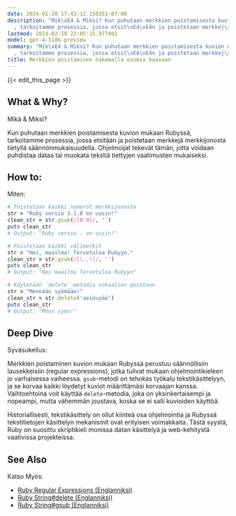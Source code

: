 ```yaml
---
date: 2024-01-20 17:43:12.150351-07:00
description: "Mik\xE4 & Miksi? Kun puhutaan merkkien poistamisesta kuvion mukaan Rubyss\xE4\
  , tarkoitamme prosessia, jossa etsit\xE4\xE4n ja poistetaan merkkej\xE4 merkkijonosta\u2026"
lastmod: 2024-02-19 22:05:15.977401
model: gpt-4-1106-preview
summary: "Mik\xE4 & Miksi? Kun puhutaan merkkien poistamisesta kuvion mukaan Rubyss\xE4\
  , tarkoitamme prosessia, jossa etsit\xE4\xE4n ja poistetaan merkkej\xE4 merkkijonosta\u2026"
title: Merkkien poistaminen hakemalla osumia kaavaan
---
```


{{< edit_this_page >}}

## What & Why? 
Mikä & Miksi?

Kun puhutaan merkkien poistamisesta kuvion mukaan Rubyssä, tarkoitamme prosessia, jossa etsitään ja poistetaan merkkejä merkkijonosta tietyllä säännönmukaisuudella. Ohjelmoijat tekevät tämän, jotta voidaan puhdistaa dataa tai muokata tekstiä tiettyjen vaatimusten mukaiseksi.

## How to:
Miten:

```Ruby
# Poistetaan kaikki numerot merkkijonosta
str = "Ruby versio 3.1.0 on uusin!"
clean_str = str.gsub(/[0-9]/, '')
puts clean_str
# Output: "Ruby versio . on uusin!"

# Poistetaan kaikki välimerkit
str = "Hei, maailma! Tervetuloa Rubyyn."
clean_str = str.gsub(/[\.,!]/, '')
puts clean_str
# Output: "Hei maailma Tervetuloa Rubyyn"

# Käytetään `delete`-metodia vokaalien poistoon
str = "Mennään syömään!"
clean_str = str.delete('aeiouyäö')
puts clean_str
# Output: "Mnnn symn!"
```

## Deep Dive
Syväsukellus:

Merkkien poistaminen kuvion mukaan Rubyssä perustuu säännöllisiin lausekkeisiin (regular expressions), jotka tulivat mukaan ohjelmointikieleen jo varhaisessa vaiheessa. `gsub`-metodi on tehokas työkalu tekstikäsittelyyn, ja se korvaa kaikki löydetyt kuviot määrittämäsi korvaajan kanssa. Vaihtoehtoina voit käyttää `delete`-metodia, joka on yksinkertaisempi ja nopeampi, mutta vähemmän joustava, koska se ei salli kuvioiden käyttöä.

Historiallisesti, tekstikäsittely on ollut kiinteä osa ohjelmointia ja Rubyssä tekstitietojen käsittelyn mekanismit ovat erityisen voimakkaita. Tästä syystä, Ruby on suosittu skriptikieli monissa datan käsittelyä ja web-kehitystä vaativissa projekteissa.

## See Also
Katso Myös:

- [Ruby Regular Expressions (Englanniksi)](https://ruby-doc.org/core-3.1.0/Regexp.html)
- [Ruby String#delete (Englanniksi)](https://ruby-doc.org/core-3.1.0/String.html#method-i-delete)
- [Ruby String#gsub (Englanniksi)](https://ruby-doc.org/core-3.1.0/String.html#method-i-gsub)
